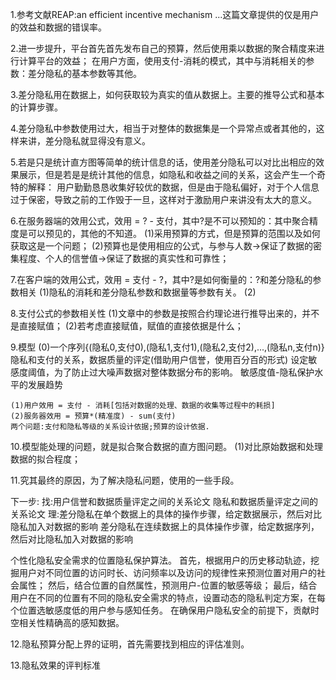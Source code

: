 1.参考文献REAP:an efficient incentive mechanism ...这篇文章提供的仅是用户的效益和数据的错误率。

2.进一步提升，平台首先首先发布自己的预算，然后使用乘以数据的聚合精度来进行计算平台的效益；
    在用户方面，使用支付-消耗的模式，其中与消耗相关的参数：差分隐私的基本参数等其他。
    
3.差分隐私用在数据上，如何获取较为真实的值从数据上。主要的推导公式和基本的计算步骤。

4.差分隐私中参数使用过大，相当于对整体的数据集是一个异常点或者其他的，这样来讲，差分隐私就显得没有意义。

5.若是只是统计直方图等简单的统计信息的话，使用差分隐私可以对比出相应的效果展示，但是若是是统计其他的信息，如隐私和收益之间的关系，这会产生一个奇特的解释：
    用户勤勤恳恳收集好较优的数据，但是由于隐私偏好，对于个人信息过于保密，导致之前的工作毁于一旦，这样对于激励用户来讲没有太大的意义。
    
6.在服务器端的效用公式，效用 = ? - 支付，其中?是不可以预知的：其中聚合精度是可以预见的，其他的不知道。
    (1)采用预算的方式，但是预算的范围以及如何获取这是一个问题；
    (2)预算也是使用相应的公式，与参与人数->保证了数据的密集程度、个人的信誉值->保证了数据的真实性和可靠性；
    
7.在客户端的效用公式，效用 = 支付 - ?，其中?是如何衡量的：?和差分隐私的参数相关
    (1)隐私的消耗和差分隐私参数和数据量等参数有关。
    (2)
    
8.支付公式的参数相关性
    (1)文章中的参数是按照合约理论进行推导出来的，并不是直接赋值；
    (2)若考虑直接赋值，赋值的直接依据是什么；
    
9.模型
    (0)一个序列{(隐私0,支付0),(隐私1,支付1),(隐私2,支付2),...,(隐私n,支付n)} 
       隐私和支付的关系，数据质量的评定(借助用户信誉，使用百分百的形式)
       设定敏感度阈值，为了防止过大噪声数据对整体数据分布的影响。
       敏感度值-隐私保护水平的发展趋势

    (1)用户效用 = 支付 - 消耗[包括对数据的处理、数据的收集等过程中的耗损]
    (2)服务器效用 = 预算*(精准度) - sum(支付)
    两个问题:支付和隐私等级的关系设计依据;预算的设计依据.
    
10.模型能处理的问题，就是拟合聚合数据的直方图问题。
    (1)对比原始数据和处理数据的拟合程度；
    
11.究其最终的原因，为了解决隐私问题，使用的一些手段。


下一步:
 找:用户信誉和数据质量评定之间的关系论文
    隐私和数据质量评定之间的关系论文
 理:差分隐私在单个数据上的具体的操作步骤，给定数据展示，然后对比隐私加入对数据的影响
    差分隐私在连续数据上的具体操作步骤，给定数据序列，然后对比隐私加入对数据的影响

个性化隐私安全需求的位置隐私保护算法。
首先，根据用户的历史移动轨迹，挖掘用户对不同位置的访问时长、访问频率以及访问的规律性来预测位置对用户的社会属性；
然后，结合位置的自然属性，预测用户-位置的敏感等级；
最后，结合用户在不同的位置有不同的隐私安全需求的特点，设置动态的隐私判定方案，在每个位置选敏感度低的用户参与感知任务。
在确保用户隐私安全的前提下，贡献时空相关性精确高的感知数据。    


12.隐私预算分配上界的证明，首先需要找到相应的评估准则。

13.隐私效果的评判标准